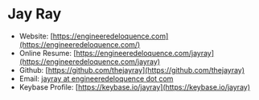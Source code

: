 # Jay Ray

- Website: [https://engineeredeloquence.com](https://engineeredeloquence.com/)
- Online Resume: [https://engineeredeloquence.com/jayray](https://engineeredeloquence.com/jayray)
- Github: [https://github.com/thejayray](https://github.com/thejayray)
- Email: [jayray at engineeredeloquence dot com](mailto:jayray@engineeredeloquence.com)
- Keybase Profile: [https://keybase.io/jayray](https://keybase.io/jayray)